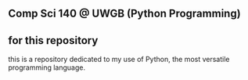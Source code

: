 Comp Sci 140 @ UWGB (Python Programming)
--
for this repository 
--
this is a repository dedicated to my use of Python, the most versatile programming language.


